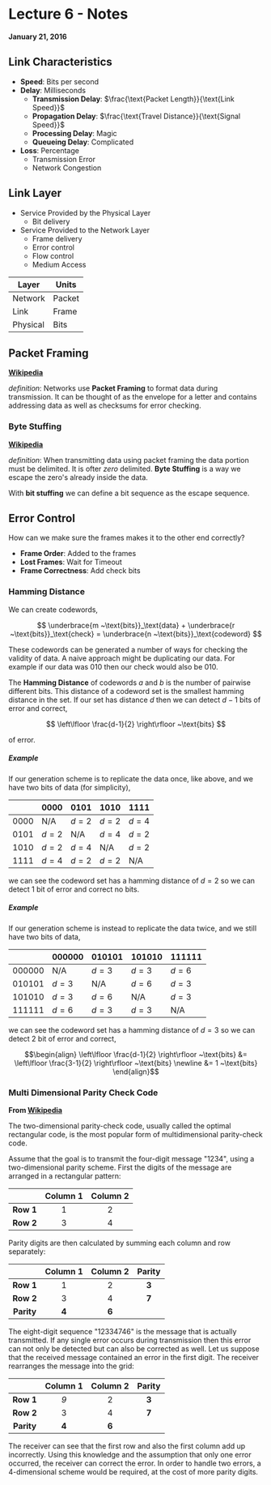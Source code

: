 # Lecture 6 - Notes  

**January 21, 2016**  

## Link Characteristics

* __Speed__: Bits per second
* __Delay__: Milliseconds
    * __Transmission Delay__: $\frac{\text{Packet Length}}{\text{Link Speed}}$ 
    * __Propagation Delay__: $\frac{\text{Travel Distance}}{\text{Signal Speed}}$ 
    * __Processing Delay__: Magic 
    * __Queueing Delay__: Complicated
* __Loss__: Percentage
    * Transmission Error
    * Network Congestion

## Link Layer

* Service Provided by the Physical Layer
    * Bit delivery 
* Service Provided to the Network Layer
    * Frame delivery
    * Error control
    * Flow control
    * Medium Access

| Layer    | Units  |
|----------|--------|
| Network  | Packet |
| Link     | Frame  |
| Physical | Bits   |

## Packet Framing

__[Wikipedia](https://en.wikipedia.org/wiki/Network_packet#Packet_framing)__

_definition_: Networks use __Packet Framing__ to format data during transmission. It can be thought of as the envelope for a letter and contains addressing data as well as checksums for error checking.

### Byte Stuffing

__[Wikipedia](https://en.wikipedia.org/wiki/Consistent_Overhead_Byte_Stuffing)__

_definition_: When transmitting data using packet framing the data portion must be delimited. It is ofter _zero_ delimited. __Byte Stuffing__ is a way we escape the zero's already inside the data.

With __bit stuffing__ we can define a bit sequence as the escape sequence.


## Error Control

How can we make sure the frames makes it to the other end correctly?

* __Frame Order__: Added to the frames
* __Lost Frames__: Wait for Timeout
* __Frame Correctness__: Add check bits

### Hamming Distance

We can create codewords,

$$
    \underbrace{m ~\text{bits}}_\text{data} + \underbrace{r ~\text{bits}}_\text{check} = \underbrace{n ~\text{bits}}_\text{codeword}
$$ 

These codewords can be generated a number of ways for checking the validity of data. A naive approach might be duplicating our data. For example if our data was $010$ then our check would also be $010$.

The __Hamming Distance__ of codewords $a$ and $b$ is the number of pairwise different bits. This distance of a codeword set is the smallest hamming distance in the set. If our set has distance $d$ then we can detect $d-1$ bits of error and correct,

$$
    \left\lfloor \frac{d-1}{2} \right\rfloor ~\text{bits}
$$

of error.

##### Example

If our generation scheme is to replicate the data once, like above, and we have two bits of data (for simplicity),

|        | $0000$ | $0101$ | $1010$ | $1111$ |
|--------|--------|--------|--------|--------|
| $0000$ | N/A    | $d=2$  | $d=2$  | $d=4$  |
| $0101$ | $d=2$  | N/A    | $d=4$  | $d=2$  |
| $1010$ | $d=2$  | $d=4$  | N/A    | $d=2$  |
| $1111$ | $d=4$  | $d=2$  | $d=2$  | N/A    |

we can see the codeword set has a hamming distance of $d = 2$ so we can detect $1$ bit of error and correct no bits.

##### Example

If our generation scheme is instead to replicate the data twice, and we still have two bits of data,

|          | $000000$ | $010101$ | $101010$ | $111111$ |
|----------|----------|----------|----------|----------|
| $000000$ | N/A      | $d=3$    | $d=3$    | $d=6$    |
| $010101$ | $d=3$    | N/A      | $d=6$    | $d=3$    |
| $101010$ | $d=3$    | $d=6$    | N/A      | $d=3$    |
| $111111$ | $d=6$    | $d=3$    | $d=3$    | N/A      |

we can see the codeword set has a hamming distance of $d = 3$ so we can detect $2$ bit of error and correct,

$$\begin{align}
    \left\lfloor \frac{d-1}{2} \right\rfloor ~\text{bits} &= \left\lfloor \frac{3-1}{2} \right\rfloor ~\text{bits} \newline
    &= 1 ~\text{bits}
\end{align}$$

### Multi Dimensional Parity Check Code

__From [Wikipedia](https://en.wikipedia.org/wiki/Multidimensional_parity-check_code)__

The two-dimensional parity-check code, usually called the optimal rectangular code, is the most popular form of multidimensional parity-check code.

Assume that the goal is to transmit the four-digit message "1234", using a two-dimensional parity scheme. First the digits of the message are arranged in a rectangular pattern:

|           | Column 1 | Column 2 |
|:---------:|:--------:|:--------:|
| __Row 1__ |     1    |     2    |
| __Row 2__ |     3    |     4    |

Parity digits are then calculated by summing each column and row separately:

|            | Column 1 | Column 2 | Parity |
|:----------:|:--------:|:--------:|:------:|
|  __Row 1__ |     1    |     2    |  __3__ |
|  __Row 2__ |     3    |     4    |  __7__ |
| __Parity__ |   __4__  |   __6__  |        |

The eight-digit sequence "12334746" is the message that is actually transmitted. If any single error occurs during transmission then this error can not only be detected but can also be corrected as well. Let us suppose that the received message contained an error in the first digit. The receiver rearranges the message into the grid:

|            | Column 1 | Column 2 | Parity |
|:----------:|:--------:|:--------:|:------:|
|  __Row 1__ |    _9_   |     2    |  __3__ |
|  __Row 2__ |     3    |     4    |  __7__ |
| __Parity__ |   __4__  |   __6__  |        |

The receiver can see that the first row and also the first column add up incorrectly. Using this knowledge and the assumption that only one error occurred, the receiver can correct the error. In order to handle two errors, a 4-dimensional scheme would be required, at the cost of more parity digits. 
